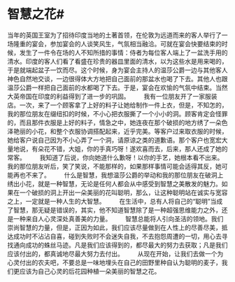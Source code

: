 # 智慧之花#
当年的英国王室为了招待印度当地的土著首领，在伦敦为远道而来的客人举行了一场隆重的宴会，参加宴会的人谈笑风生，气氛相当融洽。可就在宴会快要结束的时候，发生了一件令在场的人不知所措的事情：侍者为每位客人端上了一盆洗手用的清水。印度的客人们看了看盛在珍贵的器皿里面的清水，以为这些水是用来喝的，于是就端起盆子一饮而尽。这个时候，身为宴会主持人的温莎公爵一边与其他客人神色自然地交谈，一边很得体大方地把自己面前的那盆水也喝了下去。其他人也跟温莎公爵一样把自己面前的水都喝了下去。于是，宴会在欢愉的气氛中结束。当然大英帝国在印度的利益得到了进一步的巩固。 
　　我有一位朋友开了一家服装店。一次，来了一个顾客拿了上好的料子让她给制作一件上衣，但是，不知怎的，我的那位朋友在缀纽扣的时候，不小心把衣服撕了一个小小的洞。顾客肯定会怪罪的，而且那件衣服是上好的料子，情急之中，她连夜在那个破损的地方绣了一朵色泽艳丽的小花，和整个衣服协调搭配起来，近乎完美。等客户过来取衣服的时候，她给客户说自己因为不小心弄了一个洞，请原谅之类的道歉语。那个客户也宽宏大量地说，有朵花不错，大姐，你的手真巧呀！遂欢喜而去，后来，那人还成了她的常客。 
　　我知道了后说，你向她道什么歉呀！以你的手艺，她根本看不出来。我的那位朋友听后，笑了笑说，不能那样的，如果那样事情可能会适得其反，她可能再也不来了。 
　　什么是智慧，我想温莎公爵的举动和我的那位朋友在破洞上绣出小花，就是一种智慧，无论是任何人都会从中感受到智慧之美散发的魅力。如果在一个破损的洞上开出一朵美丽的花叫聪明，那么，让这种聪明站在诚实与宽容之上，一定就是一种人生的大智慧。 
　　在生活中，总有人将自己的“聪明”当成了智慧，那无疑是错误的，其实，他不知道智慧除了是一种超强思维能力之外，还是一种来自人心灵深处真善美的力量。 
　　智慧总能将人引向圣洁的领地。我们崇尚智慧的力量，但是，正因为如此，我们应该尽量做到在人性上的尽善尽美，抵达成功时不沾沾自喜，碰到失败时不会迷失自我，不去抱怨周遭的一切，用心去寻找通向成功的蛛丝马迹。凡是我们应该得到的，都尽最大的努力去获取；凡是我们应该付出的，都真诚地尽最大努力去付出。 
　　从现在开始，让我们去做一个为心灵付出的农夫吧，不要总是一味地埋头在自己的田野里种自认为聪明的麦子，我们更应该为自己心灵的后花园种植一朵美丽的智慧之花。
 